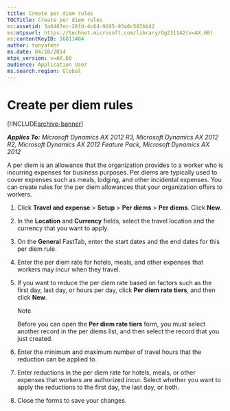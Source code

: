 ```yaml
---
title: Create per diem rules
TOCTitle: Create per diem rules
ms:assetid: 3a6487ec-28fd-4c64-9195-93a6c583bb42
ms:mtpsurl: https://technet.microsoft.com/library/Gg231142(v=AX.60)
ms:contentKeyID: 36811404
author: tonyafehr
ms.date: 04/18/2014
mtps_version: v=AX.60
audience: Application User
ms.search.region: Global
---
```


# Create per diem rules 


[!INCLUDE[archive-banner](includes/archive-banner.md)]


_**Applies To:** Microsoft Dynamics AX 2012 R3, Microsoft Dynamics AX 2012 R2, Microsoft Dynamics AX 2012 Feature Pack, Microsoft Dynamics AX 2012_

A per diem is an allowance that the organization provides to a worker who is incurring expenses for business purposes. Per diems are typically used to cover expenses such as meals, lodging, and other incidental expenses. You can create rules for the per diem allowances that your organization offers to workers.

1.  Click **Travel and expense** \> **Setup** \> **Per diems** \> **Per diems**. Click **New**.

2.  In the **Location** and **Currency** fields, select the travel location and the currency that you want to apply.

3.  On the **General** FastTab, enter the start dates and the end dates for this per diem rule.

4.  Enter the per diem rate for hotels, meals, and other expenses that workers may incur when they travel.

5.  If you want to reduce the per diem rate based on factors such as the first day, last day, or hours per day, click **Per diem rate tiers**, and then click **New**.
    

    > [!NOTE]
    > <P>Before you can open the <STRONG>Per diem rate tiers</STRONG> form, you must select another record in the per diems list, and then select the record that you just created.</P>



6.  Enter the minimum and maximum number of travel hours that the reduction can be applied to.

7.  Enter reductions in the per diem rate for hotels, meals, or other expenses that workers are authorized incur. Select whether you want to apply the reductions to the first day, the last day, or both.

8.  Close the forms to save your changes.

  


